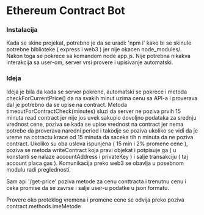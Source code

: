 # Ethereum Contract Bot

### Instalacija
Kada se skine projekat, potrebno je da se uradi: 'npm i' kako bi se skinule potrebne biblioteke ( express i web3 ) jer nije okacen node_modules/. 
Nakon toga se pokrece sa komandom node app.js. Nije potrebna nikakva interakcija sa user-om, server vrsi provere i upisivanje automatski.

### Ideja
Ideja je bila da kada se server pokrene, automatski se pokrece i metoda checkForCurrentPrice() da na svakih minut uzima cenu sa API-a i proverava dal je potrebno da se upise na contract. 
 Metoda timeoutForContractCheck(minutes) sluzi da server ne poziva prvih 15 minuta read contract jer nije jos uvek sakupio dovoljno podataka za srednju vrednost cene, 
 poziva se kada se upise vrednost na contract jer nema potrebe da proverava naredni period i takodje se poziva ukoliko se vidi da je vreme na cotractu krace od 15 minuta da saceka 
 tih n minuta da ne poziva contract. Ukoliko su oba uslova ispunjena ( 15 min i 2% promene cene ), poziva se metoda writeContract koja pravi objekat i potpisuje ga
 ( u konstanti se nalaze accountAddress i privateKey ) i salje transakciju ( taj account placa gas ). 
 Komunikacija preko web3 se obavlja u posebnom modulu radi preglednosti.
 
 Sam api '/get-price' poziva metode za cenu conttracta i trenutnu cenu i ceka promise da se zavrse i salje user-u podatke u json formatu. 
 
 Provere oko proteklog vremena i promene cene se odvija preko poziva contract.methods.imeMetode

